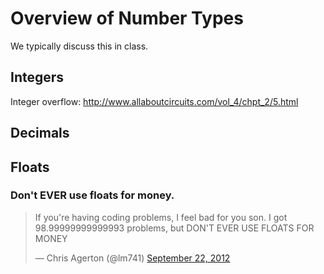 # Overview of Number Types

We typically discuss this in class.

## Integers

Integer overflow: http://www.allaboutcircuits.com/vol_4/chpt_2/5.html

## Decimals

## Floats

### Don't EVER use floats for money.

<blockquote class="twitter-tweet" lang="en"><p>If you&#39;re having coding problems, I feel bad for you son. I got 98.99999999999993 problems, but DON&#39;T EVER USE FLOATS FOR MONEY</p>&mdash; Chris Agerton (@lm741) <a href="https://twitter.com/lm741/statuses/249590854849810433">September 22, 2012</a></blockquote>
<script async src="//platform.twitter.com/widgets.js" charset="utf-8"></script>

<!-- TODO -->
